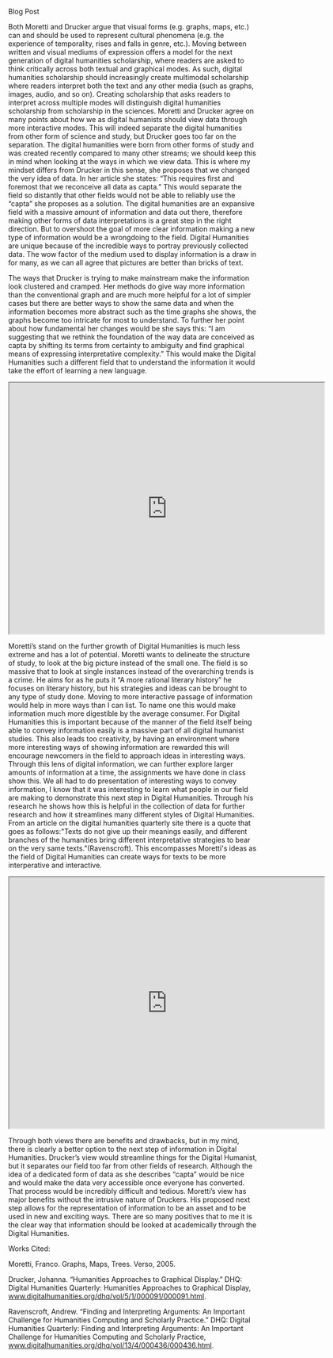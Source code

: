 Blog Post

Both Moretti and Drucker argue that visual forms (e.g. graphs, maps, etc.) can and should be used to represent cultural phenomena (e.g. the experience of temporality, rises and falls in genre, etc.). Moving between written and visual mediums of expression offers a model for the next generation of digital humanities scholarship, where readers are asked to think critically across both textual and graphical modes. As such, digital humanities scholarship should increasingly create multimodal scholarship where readers interpret both the text and any other media (such as graphs, images, audio, and so on). Creating scholarship that asks readers to interpret across multiple modes will distinguish digital humanities scholarship from scholarship in the sciences.
Moretti and Drucker agree on many points about how we as digital humanists should view data through more interactive modes. 
This will indeed separate the digital humanities from other form of science and study, but Drucker goes too far on the separation. The digital humanities were born from other forms of study and was created recently compared to many other streams; we should keep this in mind when looking at the ways in which we view data. This is where my mindset differs from Drucker in this sense, she proposes that we changed the very idea of data. In her article she states: “This requires first and foremost that we reconceive all data as capta.” This would separate the field so distantly that other fields would not be able to reliably use the “capta” she proposes as a solution. The digital humanities are an expansive field with a massive amount of information and data out there, therefore making other forms of data interpretations is a great step in the right direction. But to overshoot the goal of more clear information making a new type of information would be a wrongdoing to the field. Digital Humanities are unique because of the incredible ways to portray previously collected data. The wow factor of the medium used to display information is a draw in for many, as we can all agree that pictures are better than bricks of text.


 The ways that Drucker is trying to make mainstream make the information look clustered and cramped. Her methods do give way more information than the conventional graph and are much more helpful for a lot of simpler cases but there are better ways to show the same data and when the information becomes more abstract such as the time graphs she shows, the graphs become too intricate for most to understand. To further her point about how fundamental her changes would be she says this: “I am suggesting that we rethink the foundation of the way data are conceived as capta by shifting its terms from certainty to ambiguity and find graphical means of expressing interpretative complexity.” This would make the Digital Humanities such a different field that to understand the information it would take the effort of learning a new language.  
<iframe style='width: 637px; height: 507px;' src='https://voyant-tools.org/tool/Cirrus/?docId=84cca7a7c059a31b767f5d4d679511b5&corpus=4d6b85d42ad514bc9292e5137fed7434'></iframe>


Moretti’s stand on the further growth of Digital Humanities is much less extreme and has a lot of potential. Moretti wants to delineate the structure of study, to look at the big picture instead of the small one. The field is so massive that to look at single instances instead of the overarching trends is a crime. He aims for as he puts it “A more rational literary history” he focuses on literary history, but his strategies and ideas can be brought to any type of study done. Moving to more interactive passage of information would help in more ways than I can list. To name one this would make information much more digestible by the average consumer. For Digital Humanities this is important because of the manner of the field itself being able to convey information easily is a massive part of all digital humanist studies. This also leads too creativity, by having an environment where more interesting ways of showing information are rewarded this will encourage newcomers in the field to approach ideas in interesting ways. Through this lens of digital information, we can further explore larger amounts of information at a time, the assignments we have done in class show this. We all had to do presentation of interesting ways to convey information, I know that it was interesting to learn what people in our field are making to demonstrate this next step in Digital Humanities. Through his research he shows how this is helpful in the collection of data for further research and how it streamlines many different styles of Digital Humanities. From an article on the digital humanities quarterly site there is a quote that goes as follows:"Texts do not give up their meanings easily, and different branches of the humanities bring different interpretative strategies to bear on the very same texts."(Ravenscroft). This encompasses Moretti's ideas as the field of Digital Humanities can create ways for texts to be more interperative and interactive.
<iframe style='width: 637px; height: 507px;' src='https://voyant-tools.org/tool/Cirrus/?docId=eaf6d916717f89008b7b1bd32eca7311&corpus=4d6b85d42ad514bc9292e5137fed7434'></iframe>

Through both views there are benefits and drawbacks, but in my mind, there is clearly a better option to the next step of information in Digital Humanities. Drucker’s view would streamline things for the Digital Humanist, but it separates our field too far from other fields of research. Although the idea of a dedicated form of data as she describes “capta” would be nice and would make the data very accessible once everyone has converted. That process would be incredibly difficult and tedious. Moretti’s view has major benefits without the intrusive nature of Druckers. His proposed next step allows for the representation of information to be an asset and to be used in new and exciting ways. There are so many positives that to me it is the clear way that information should be looked at academically through the Digital Humanities.




Works Cited:

Moretti, Franco. Graphs, Maps, Trees. Verso, 2005.

Drucker, Johanna. “Humanities Approaches to Graphical Display.” DHQ: Digital Humanities Quarterly: Humanities Approaches to Graphical Display, www.digitalhumanities.org/dhq/vol/5/1/000091/000091.html.

Ravenscroft, Andrew. “Finding and Interpreting Arguments: An Important Challenge for Humanities Computing and Scholarly Practice.” DHQ: Digital Humanities Quarterly: Finding and Interpreting Arguments: An Important Challenge for Humanities Computing and Scholarly Practice, www.digitalhumanities.org/dhq/vol/13/4/000436/000436.html.


